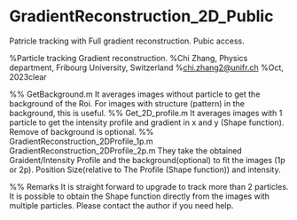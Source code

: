 # GradientReconstruction_2D_Public
 Patricle tracking with Full gradient reconstruction. Pubic access.

%Particle tracking Gradient reconstruction.
%Chi Zhang, Physics department, Fribourg University, Switzerland
%chi.zhang2@unifr.ch
%Oct, 2023clear

%%
GetBackground.m
It averages images without particle to get the background of the Roi. For images with structure (pattern) in the background, this is useful.
%%
Get_2D_profile.m
It averages images with 1 particle to get the intensity profile and gradient in x and y (Shape function). Remove of background is optional.
%%
GradientReconstruction_2DProfile_1p.m
GradientReconstruction_2DProfile_2p.m
They take the obtained Graident/Intensity Profile and the background(optional) to fit the images (1p or 2p).
Position Size(relative to The Profile (Shape function)) and intensity.


%% Remarks
It is straight forward to upgrade to track more than 2 particles.
It is possible to obtain the Shape function directly from the images with multiple particles.
Please contact the author if you need help.
